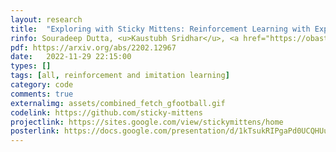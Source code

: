 ```yaml
---
layout: research
title:  "Exploring with Sticky Mittens: Reinforcement Learning with Expert Interventions via Option Templates."
rinfo: Souradeep Dutta, <u>Kaustubh Sridhar</u>, <a href="https://obastani.github.io/">Osbert Bastani</a>, <a href="https://statistics.wharton.upenn.edu/profile/dobriban/">Edgar Dobriban</a>, <a href="https://www.seas.upenn.edu/~weimerj/research.html">James Weimer</a>, <a href="https://www.cis.upenn.edu/~lee/home/index.shtml">Insup Lee</a>, Julia Parish-Morris. <ul>➥ Conference on Robot Learning (CoRL) 2022 (Acceptance rate 39%).</ul>
pdf: https://arxiv.org/abs/2202.12967
date:   2022-11-29 22:15:00
types: []
tags: [all, reinforcement and imitation learning]
category: code
comments: true
externalimg: assets/combined_fetch_gfootball.gif
codelink: https://github.com/sticky-mittens
projectlink: https://sites.google.com/view/stickymittens/home
posterlink: https://docs.google.com/presentation/d/1kTsukRIPgaPd0UCQHUuOP_8D0l95Frof/edit?usp=sharing&ouid=116779056433539742394&rtpof=true&sd=true
---
```

